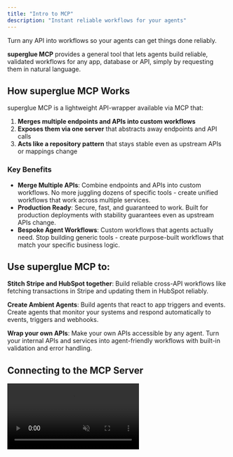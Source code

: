 ```yaml
---
title: "Intro to MCP"
description: "Instant reliable workflows for your agents"
---
```


Turn any API into workflows so your agents can get things done reliably.

**superglue MCP** provides a general tool that lets agents build reliable, validated workflows for any app, database or API, simply by requesting them in natural language.

## How superglue MCP Works

superglue MCP is a lightweight API-wrapper available via MCP that:

1. **Merges multiple endpoints and APIs into custom workflows** 
2. **Exposes them via one server** that abstracts away endpoints and API calls
3. **Acts like a repository pattern** that stays stable even as upstream APIs or mappings change

### Key Benefits

- **Merge Multiple APIs**: Combine endpoints and APIs into custom workflows. No more juggling dozens of specific tools - create unified workflows that work across multiple services.
- **Production Ready**: Secure, fast, and guaranteed to work. Built for production deployments with stability guarantees even as upstream APIs change.
- **Bespoke Agent Workflows**: Custom workflows that agents actually need. Stop building generic tools - create purpose-built workflows that match your specific business logic.

## Use superglue MCP to:

**Stitch Stripe and HubSpot together**: Build reliable cross-API workflows like fetching transactions in Stripe and updating them in HubSpot reliably.

**Create Ambient Agents**: Build agents that react to app triggers and events. Create agents that monitor your systems and respond automatically to events, triggers and webhooks.

**Wrap your own APIs**: Make your own APIs accessible by any agent. Turn your internal APIs and services into agent-friendly workflows with built-in validation and error handling.

## Connecting to the MCP Server

<video autoPlay muted loop playsInline className="w-full aspect-video" src="https://superglue.cloud/files/mcp.mp4" />

The superglue MCP server is available at the `/mcp` endpoint of your superglue instance.

- **Hosted Endpoint**: `https://mcp.superglue.ai/`
- **Self-Hosted Endpoint**: `http://<your-superglue-host>:<port>/mcp` (e.g., `http://localhost:3000/mcp`)

```Connection String for Cursor / Windsurf / Claude Code (requires mcp-remote)
{
	"mcpServers": {
	  "superglue": {
			"command": "npx",
			"args": [
				"mcp-remote",
				"https://mcp.superglue.ai",
				"--header",
				"Authorization:${AUTH_HEADER}"
			],
			"env": {
				"AUTH_HEADER": "Bearer YOUR_SUPERGLUE_API_KEY"
			}	
	    }
	}
}
```

The reason this request is structured in an odd way (AUTH_HEADER instead of AUTH_TOKEN) is because Cursor does not allow spaces within the args array, but does so for env vars. This might become obsolete in future versions.

## Using superglueMCP Tools

Switch to the agent mode of your LLM interface and prompt to build or execute a superglue workflow. All superglue tools are exposed through MCP. For the video example to work, you need to share your HubSpot API key when running the workflow.

<video autoPlay muted loop playsInline className="w-full aspect-video" src="https://superglue.cloud/files/mcp-short.mp4" />

### Authentication

All requests to the MCP server must be authenticated. superglue's MCP integration uses a key-based authentication system just like the GQL endpoint, see [quickstart](/quickstart).

### Session Management

MCP interactions are session-based. A session allows the server to maintain context across multiple requests from the same client.

- **Establishing a Session**:
  - To start a new session, the client sends an MCP `initialize` request to the `/mcp` endpoint (typically via a POST request).
  - The server responds with a `sessionId` (e.g., in a header or the response body, though MCP standard usually involves the server generating it and the client then using it). The superglue implementation generates a UUID for the session.
- **Maintaining a Session**:
  - For subsequent requests within the same session, the client must include the `mcp-session-id` header with the value of the `sessionId` received during initialization.
  - `POST /mcp`: Used for most MCP requests like `listTools` and `callTool`.
  - `GET /mcp` & `DELETE /mcp`: The `handleMcpSessionRequest` in `mcp-server.ts` suggests these might be used for session-specific operations, requiring the `mcp-session-id` header. For example, to check session status or explicitly close a session if implemented.

<Tip>
  You can find an overview of all superglue MCP tools [here](/docs/mcp/mcp-tools).
</Tip>